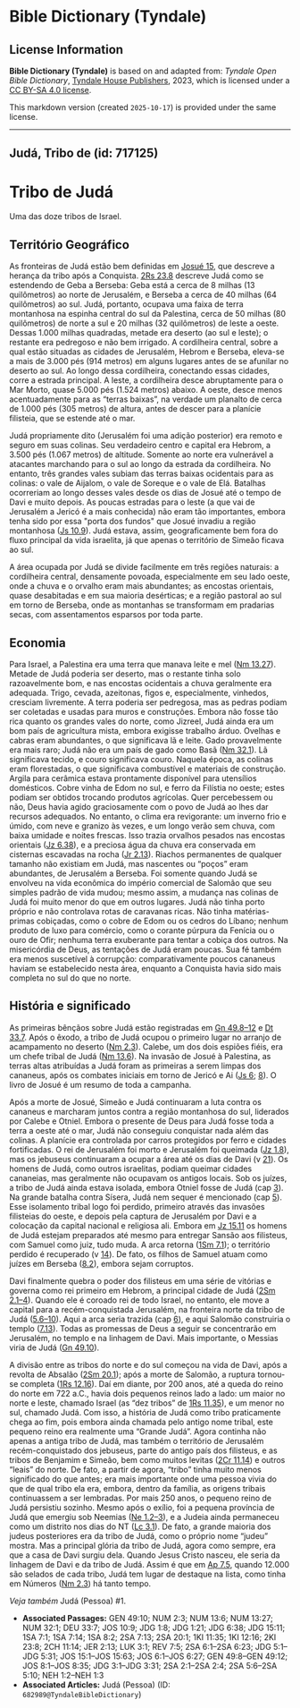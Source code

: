 # Bible Dictionary (Tyndale)

## License Information

**Bible Dictionary (Tyndale)** is based on and adapted from: _Tyndale Open Bible Dictionary_, [Tyndale House Publishers](https://tyndaleopenresources.com/), 2023, which is licensed under a [CC BY-SA 4.0 license](https://creativecommons.org/licenses/by-sa/4.0/legalcode.en).

This markdown version (created `2025-10-17`) is provided under the same license.



--------------------------------

## Judá, Tribo de (id: 717125)

Tribo de Judá
=============

Uma das doze tribos de Israel.

Território Geográfico
---------------------

As fronteiras de Judá estão bem definidas em [Josué 15](https://ref.ly/Josh15:1-Josh15:63), que descreve a herança da tribo após a Conquista. [2Rs 23\.8](https://ref.ly/2Kgs23:8) descreve Judá como se estendendo de Geba a Berseba: Geba está a cerca de 8 milhas (13 quilômetros) ao norte de Jerusalém, e Berseba a cerca de 40 milhas (64 quilômetros) ao sul. Judá, portanto, ocupava uma faixa de terra montanhosa na espinha central do sul da Palestina, cerca de 50 milhas (80 quilômetros) de norte a sul e 20 milhas (32 quilômetros) de leste a oeste. Dessas 1\.000 milhas quadradas, metade era deserto (ao sul e leste); o restante era pedregoso e não bem irrigado. A cordilheira central, sobre a qual estão situadas as cidades de Jerusalém, Hebrom e Berseba, eleva\-se a mais de 3\.000 pés (914 metros) em alguns lugares antes de se afunilar no deserto ao sul. Ao longo dessa cordilheira, conectando essas cidades, corre a estrada principal. A leste, a cordilheira desce abruptamente para o Mar Morto, quase 5\.000 pés (1\.524 metros) abaixo. A oeste, desce menos acentuadamente para as “terras baixas”, na verdade um planalto de cerca de 1\.000 pés (305 metros) de altura, antes de descer para a planície filisteia, que se estende até o mar.

Judá propriamente dito (Jerusalém foi uma adição posterior) era remoto e seguro em suas colinas. Seu verdadeiro centro e capital era Hebrom, a 3\.500 pés (1\.067 metros) de altitude. Somente ao norte era vulnerável a atacantes marchando para o sul ao longo da estrada da cordilheira. No entanto, três grandes vales subiam das terras baixas ocidentais para as colinas: o vale de Aijalom, o vale de Soreque e o vale de Elá. Batalhas ocorreriam ao longo desses vales desde os dias de Josué até o tempo de Davi e muito depois. As poucas estradas para o leste (a que vai de Jerusalém a Jericó é a mais conhecida) não eram tão importantes, embora tenha sido por essa "porta dos fundos" que Josué invadiu a região montanhosa ([Js 10\.9](https://ref.ly/Josh10:9)). Judá estava, assim, geograficamente bem fora do fluxo principal da vida israelita, já que apenas o território de Simeão ficava ao sul.

A área ocupada por Judá se divide facilmente em três regiões naturais: a cordilheira central, densamente povoada, especialmente em seu lado oeste, onde a chuva e o orvalho eram mais abundantes; as encostas orientais, quase desabitadas e em sua maioria desérticas; e a região pastoral ao sul em torno de Berseba, onde as montanhas se transformam em pradarias secas, com assentamentos esparsos por toda parte.

Economia
--------

Para Israel, a Palestina era uma terra que manava leite e mel ([Nm 13\.27](https://ref.ly/Num13:27)). Metade de Judá poderia ser deserto, mas o restante tinha solo razoavelmente bom, e nas encostas ocidentais a chuva geralmente era adequada. Trigo, cevada, azeitonas, figos e, especialmente, vinhedos, cresciam livremente. A terra poderia ser pedregosa, mas as pedras podiam ser coletadas e usadas para muros e construções. Embora não fosse tão rica quanto os grandes vales do norte, como Jizreel, Judá ainda era um bom país de agricultura mista, embora exigisse trabalho árduo. Ovelhas e cabras eram abundantes, o que significava lã e leite. Gado provavelmente era mais raro; Judá não era um país de gado como Basã ([Nm 32\.1](https://ref.ly/Num32:1)). Lã significava tecido, e couro significava couro. Naquela época, as colinas eram florestadas, o que significava combustível e materiais de construção. Argila para cerâmica estava prontamente disponível para utensílios domésticos. Cobre vinha de Edom no sul, e ferro da Filístia no oeste; estes podiam ser obtidos trocando produtos agrícolas. Quer percebessem ou não, Deus havia agido graciosamente com o povo de Judá ao lhes dar recursos adequados. No entanto, o clima era revigorante: um inverno frio e úmido, com neve e granizo às vezes, e um longo verão sem chuva, com baixa umidade e noites frescas. Isso trazia orvalhos pesados nas encostas orientais ([Jz 6\.38](https://ref.ly/Judg6:38)), e a preciosa água da chuva era conservada em cisternas escavadas na rocha ([Jr 2\.13](https://ref.ly/Jer2:13)). Riachos permanentes de qualquer tamanho não existiam em Judá, mas nascentes ou “poços” eram abundantes, de Jerusalém a Berseba. Foi somente quando Judá se envolveu na vida econômica do império comercial de Salomão que seu simples padrão de vida mudou; mesmo assim, a mudança nas colinas de Judá foi muito menor do que em outros lugares. Judá não tinha porto próprio e não controlava rotas de caravanas ricas. Não tinha matérias\-primas cobiçadas, como o cobre de Edom ou os cedros do Líbano; nenhum produto de luxo para comércio, como o corante púrpura da Fenícia ou o ouro de Ofir; nenhuma terra exuberante para tentar a cobiça dos outros. Na misericórdia de Deus, as tentações de Judá eram poucas. Sua fé também era menos suscetível à corrupção: comparativamente poucos cananeus haviam se estabelecido nesta área, enquanto a Conquista havia sido mais completa no sul do que no norte.

História e significado
----------------------

As primeiras bênçãos sobre Judá estão registradas em [Gn 49\.8–12](https://ref.ly/Gen49:8-Gen49:12) e [Dt 33\.7](https://ref.ly/Deut33:7). Após o êxodo, a tribo de Judá ocupou o primeiro lugar no arranjo de acampamento no deserto ([Nm 2\.3](https://ref.ly/Num2:3)). Calebe, um dos dois espiões fiéis, era um chefe tribal de Judá ([Nm 13\.6](https://ref.ly/Num13:6)). Na invasão de Josué à Palestina, as terras altas atribuídas a Judá foram as primeiras a serem limpas dos cananeus, após os combates iniciais em torno de Jericó e Ai ([Js 6](https://ref.ly/Josh6:1-Josh6:27); [8](https://ref.ly/Josh8:1-Josh8:35)). O livro de Josué é um resumo de toda a campanha.

Após a morte de Josué, Simeão e Judá continuaram a luta contra os cananeus e marcharam juntos contra a região montanhosa do sul, liderados por Calebe e Otniel. Embora o presente de Deus para Judá fosse toda a terra a oeste até o mar, Judá não conseguiu conquistar nada além das colinas. A planície era controlada por carros protegidos por ferro e cidades fortificadas. O rei de Jerusalém foi morto e Jerusalém foi queimada ([Jz 1\.8](https://ref.ly/Judg1:8)), mas os jebuseus continuaram a ocupar a área até os dias de Davi (v [21](https://ref.ly/Judg1:21)). Os homens de Judá, como outros israelitas, podiam queimar cidades cananeias, mas geralmente não ocupavam os antigos locais. Sob os juízes, a tribo de Judá ainda estava isolada, embora Otniel fosse de Judá (cap [3](https://ref.ly/Judg3:1-Judg3:31)). Na grande batalha contra Sísera, Judá nem sequer é mencionado (cap [5](https://ref.ly/Judg5:1-Judg5:31)). Esse isolamento tribal logo foi perdido, primeiro através das invasões filisteias do oeste, e depois pela captura de Jerusalém por Davi e a colocação da capital nacional e religiosa ali. Embora em [Jz 15\.11](https://ref.ly/Judg15:11) os homens de Judá estejam preparados até mesmo para entregar Sansão aos filisteus, com Samuel como juiz, tudo muda. A arca retorna ([1Sm 7\.1](https://ref.ly/1Sam7:1)); o território perdido é recuperado (v [14](https://ref.ly/1Sam7:14)). De fato, os filhos de Samuel atuam como juízes em Berseba ([8\.2](https://ref.ly/1Sam8:2)), embora sejam corruptos.

Davi finalmente quebra o poder dos filisteus em uma série de vitórias e governa como rei primeiro em Hebrom, a principal cidade de Judá ([2Sm 2\.1–4](https://ref.ly/2Sam2:1-2Sam2:4)). Quando ele é coroado rei de todo Israel, no entanto, ele move a capital para a recém\-conquistada Jerusalém, na fronteira norte da tribo de Judá ([5\.6–10](https://ref.ly/2Sam5:6-2Sam5:10)). Aqui a arca seria trazida (cap [6](https://ref.ly/2Sam6:1-2Sam6:23)), e aqui Salomão construiria o templo ([7\.13](https://ref.ly/2Sam7:13)). Todas as promessas de Deus a seguir se concentrarão em Jerusalém, no templo e na linhagem de Davi. Mais importante, o Messias viria de Judá ([Gn 49\.10](https://ref.ly/Gen49:10)).

A divisão entre as tribos do norte e do sul começou na vida de Davi, após a revolta de Absalão ([2Sm 20\.1](https://ref.ly/2Sam20:1)); após a morte de Salomão, a ruptura tornou\-se completa ([1Rs 12\.16](https://ref.ly/1Kgs12:16)). Daí em diante, por 200 anos, até a queda do reino do norte em 722 a.C., havia dois pequenos reinos lado a lado: um maior no norte e leste, chamado Israel (as “dez tribos” de [1Rs 11\.35](https://ref.ly/1Kgs11:35)), e um menor no sul, chamado Judá. Com isso, a história de Judá como tribo praticamente chega ao fim, pois embora ainda chamada pelo antigo nome tribal, este pequeno reino era realmente uma “Grande Judá”. Agora continha não apenas a antiga tribo de Judá, mas também o território de Jerusalém recém\-conquistado dos jebuseus, parte do antigo país dos filisteus, e as tribos de Benjamim e Simeão, bem como muitos levitas ([2Cr 11\.14](https://ref.ly/2Chr11:14)) e outros “leais” do norte. De fato, a partir de agora, “tribo” tinha muito menos significado do que antes; era mais importante onde uma pessoa vivia do que de qual tribo ela era, embora, dentro da família, as origens tribais continuassem a ser lembradas. Por mais 250 anos, o pequeno reino de Judá persistiu sozinho. Mesmo após o exílio, foi a pequena província de Judá que emergiu sob Neemias ([Ne 1\.2–3](https://ref.ly/Neh1:2-Neh1:3)), e a Judeia ainda permaneceu como um distrito nos dias do NT ([Lc 3\.1](https://ref.ly/Luke3:1)). De fato, a grande maioria dos judeus posteriores era da tribo de Judá, como o próprio nome “judeu” mostra. Mas a principal glória da tribo de Judá, agora como sempre, era que a casa de Davi surgiu dela. Quando Jesus Cristo nasceu, ele seria da linhagem de Davi e da tribo de Judá. Assim é que em [Ap 7\.5](https://ref.ly/Rev7:5), quando 12\.000 são selados de cada tribo, Judá tem lugar de destaque na lista, como tinha em Números ([Nm 2\.3](https://ref.ly/Num2:3)) há tanto tempo.

*Veja também* Judá (Pessoa) \#1.

* **Associated Passages:** GEN 49:10; NUM 2:3; NUM 13:6; NUM 13:27; NUM 32:1; DEU 33:7; JOS 10:9; JDG 1:8; JDG 1:21; JDG 6:38; JDG 15:11; 1SA 7:1; 1SA 7:14; 1SA 8:2; 2SA 7:13; 2SA 20:1; 1KI 11:35; 1KI 12:16; 2KI 23:8; 2CH 11:14; JER 2:13; LUK 3:1; REV 7:5; 2SA 6:1–2SA 6:23; JDG 5:1–JDG 5:31; JOS 15:1–JOS 15:63; JOS 6:1–JOS 6:27; GEN 49:8–GEN 49:12; JOS 8:1–JOS 8:35; JDG 3:1–JDG 3:31; 2SA 2:1–2SA 2:4; 2SA 5:6–2SA 5:10; NEH 1:2–NEH 1:3
* **Associated Articles:** Judá (Pessoa) (ID: `682989@TyndaleBibleDictionary`)

